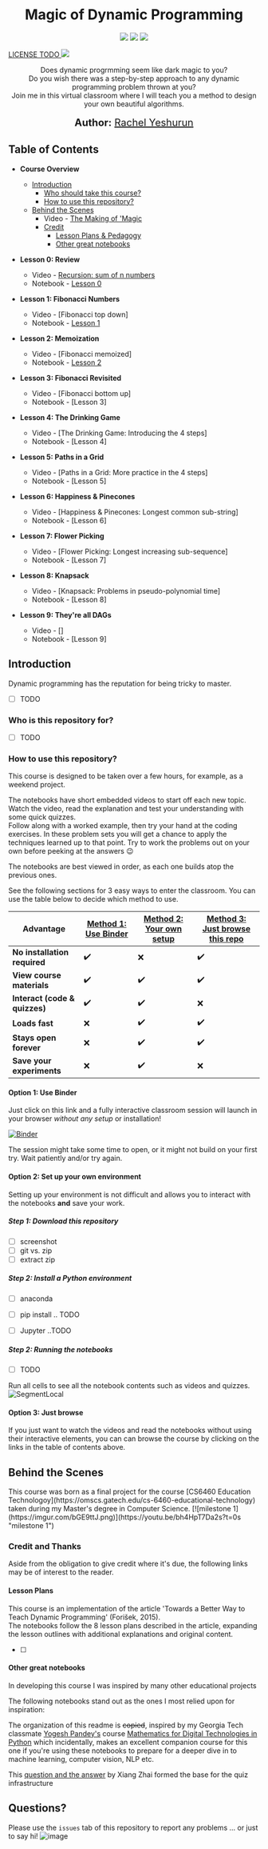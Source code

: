 <h1 align="center">
    Magic of Dynamic Programming
   <!--img src="imgur.link.png" alt="Magic of Dynamic Programming" title="Magic of Dynamic Programming" /-->
</h1>
<p align="center">  
<a href="https://mybinder.org/v2/gh/rachelyeshurun/magic-of-dynamic-programming/master"><img src="https://mybinder.org/badge_logo.svg"></a>
<img src="https://www.repostatus.org/badges/latest/wip.svg"></a>
<img src="https://img.shields.io/badge/last%20updated-July%202020-blue">
</p>

<a href="https://www.freecodecamp.org/news/how-open-source-licenses-work-and-how-to-add-them-to-your-projects-34310c3cf94/">LICENSE TODO
<a href="https://opensource.org/licenses/MIT"><img src="https://img.shields.io/badge/License%20-Apache%20License%202.0-orange"></a>

<p align="center">
  Does dynamic progrmming seem like dark magic to you?<br>
  Do you wish there was a step-by-step approach to any dynamic programming problem thrown at you?<br>
  Join me in this virtual classroom where I will teach you a method to design your own beautiful algorithms.<br>
  <br>
  <span style='font-size: 15pt'><strong>Author:</strong> <a href="https://www.linkedin.com/in/rachelyeshurun//">Rachel Yeshurun</a></span>
</p>

## Table of Contents

* **Course Overview**
  * [Introduction](#introduction)
    * [Who should take this course?](#audience)
    * [How to use this repository?](#usage)
  * [Behind the Scenes](#behind)
    * Video - [The Making of 'Magic](https://youtu.be/bh4HpT7Da2s)
    * [Credit](#credit)
        * [Lesson Plans & Pedagogy](#pedagogy)
        * [Other great notebooks](#inspiration)

* **Lesson 0: Review**
  * Video - [Recursion: sum of n numbers](https://youtu.be/roqumrTB9g0)
  * Notebook - [Lesson 0](https://mybinder.org/v2/gh/rachelyeshurun/magic-of-dynamic-programming/master?filepath=notebooks%2F00_introduction.ipynb)
  
* **Lesson 1: Fibonacci Numbers**
  * Video - [Fibonacci top down]
  * Notebook - [Lesson 1](./notebooks/01_fibonacci.ipynb)
  
* **Lesson 2: Memoization**
  * Video - [Fibonacci memoized]
  * Notebook - [Lesson 2](./notebooks/02_memoization.ipynb)

* **Lesson 3: Fibonacci Revisited**
  * Video - [Fibonacci bottom up]
  * Notebook - [Lesson 3]

* **Lesson 4: The Drinking Game**
  * Video - [The Drinking Game: Introducing the 4 steps]
  * Notebook - [Lesson 4]

* **Lesson 5: Paths in a Grid**
  * Video - [Paths in a Grid: More practice in the 4 steps]
  * Notebook - [Lesson 5]
  
* **Lesson 6: Happiness & Pinecones**
  * Video - [Happiness & Pinecones: Longest common sub-string]
  * Notebook - [Lesson 6]
  
* **Lesson 7: Flower Picking**
  * Video - [Flower Picking: Longest increasing sub-sequence]
  * Notebook - [Lesson 7]
  
* **Lesson 8: Knapsack**
  * Video - [Knapsack: Problems in pseudo-polynomial time]
  * Notebook - [Lesson 8]

* **Lesson 9: They're all DAGs**
  * Video - []
  * Notebook - [Lesson 9]
  
<h2 id="introduction">Introduction</h2>

Dynamic programming has the reputation for being tricky to master. 

- [ ] TODO

<h3 id="audience">Who is this repository for?</h3>

- [ ] TODO

<h3 id="usage">How to use this repository?</h2>

This course is designed to be taken over a few hours, for example, as a weekend project.

The notebooks have short embedded videos to start off each new topic.  Watch the video, read the explanation and test your understanding with some quick quizzes.<br> Follow along with a worked example, then try your hand at the coding exercises. In these problem sets you will get a chance to apply the techniques learned up to that point. Try to work the problems out on your own before peeking at the answers :wink:

The notebooks are best viewed in order, as each one builds atop the previous ones.

See the following sections for 3 easy ways to enter the classroom. You can use the table below to decide which method to use.

| Advantage | [Method 1: Use Binder](#binder) | [Method 2: Your own setup](#setup) | [Method 3: Just browse  this repo](#browse) |
| --------- | -----------------| -------------------------| ----------------------|
| **No installation required** | :heavy_check_mark: | :x:   |:heavy_check_mark:|
| **View course materials**  | :heavy_check_mark: | :heavy_check_mark:   | :heavy_check_mark:|
| **Interact (code & quizzes)**  | :heavy_check_mark: | :heavy_check_mark:   | :x:|
| **Loads fast** | :x: | :heavy_check_mark:   |:heavy_check_mark:|
| **Stays open forever** | :x: | :heavy_check_mark:   |:heavy_check_mark:|
| **Save your experiments** | :x: | :heavy_check_mark:   |:x:|


<h4 id="binder"><strong>Option 1: </strong>Use Binder</h4>

Just click on this link and a fully interactive classroom session will launch in your browser _without any setup_ or installation!

[![Binder](https://mybinder.org/badge_logo.svg)](https://mybinder.org/v2/gh/rachelyeshurun/magic-of-dynamic-programming/master)

The session might take some time to open, or it might not build on your first try. Wait patiently and/or try again.

<h4 id="setup"><strong>Option 2: </strong>Set up your own environment</h4>

Setting up your environment is not difficult and allows you to interact with the notebooks **and** save your work.

<h5 id="setup">Step 1: Download this repository</h5>

-[ ] screenshot
-[ ] git vs. zip
-[ ] extract zip

<h5 id="setup">Step 2: Install a Python environment</h5>

- [ ] anaconda
- [ ] pip install .. TODO
- [ ] Jupyter ..TODO


<h5 id="setup">Step 2: Running the notebooks</h5>

- [ ] TODO
    
Run all cells to see all the notebook contents such as videos and quizzes.
![SegmentLocal](images/run_all.gif "segment")

<h4 id="browse"><strong>Option 3: </strong>Just browse</h4>
 
If you just want to watch the videos and read the notebooks without using their interactive elements, you can can browse the course by clicking on the links in the table of contents above.

<h2 id="behind">Behind the Scenes</h2>
This course was born as a final project for the course [CS6460 Education Technologoy](https://omscs.gatech.edu/cs-6460-educational-technology) taken during my Master's degree in Computer Science.
[![milestone 1](https://imgur.com/bGE9ttJ.png)](https://youtu.be/bh4HpT7Da2s?t=0s "milestone 1")

<h3 id="credit">Credit and Thanks</h3>

Aside from the obligation to give credit where it's due, the following links may be of interest to the reader.

<h4 id="pedagogy">Lesson Plans</h4>

This course is an implementation of the article 'Towards a Better Way to Teach Dynamic Programming' (Forišek, 2015).<br>
The notebooks follow the 8 lesson plans described in the article, expanding the lesson outlines with additional explanations and original content.

- [ ]     
<h4 id="inspiration">Other great notebooks</h4>
In developing this course I was inspired by many other educational projects

The following notebooks stand out as the ones I most relied upon for inspiration:

The organization of this readme is <s>copied</s>, inspired by my Georgia Tech classmate [Yogesh Pandey's](https://github.com/yogeshmpandey/M4DT) course [Mathematics for Digital Technologies in Python](https://github.com/yogeshmpandey/M4DT) which incidentally, makes an excellent companion course for this one if you're using these notebooks to prepare for a deeper dive in to machine learning, computer vision, NLP etc.

This [question and the answer](https://github.com/jupyter-widgets/ipywidgets/issues/2487) by Xiang Zhai formed the base for the quiz infrastructure

<h2 id="questions">Questions?</h2>

Please use the `issues` tab of this repository to report any problems ... or just to say hi!
![image](images/issues.png)
